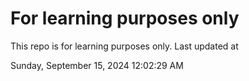# For learning purposes only
This repo is for learning purposes only.
Last updated at

Sunday, September 15, 2024 12:02:29 AM


